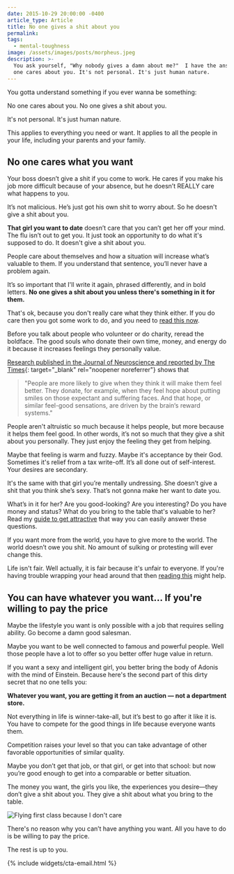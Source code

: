 ```yaml
---
date: 2015-10-29 20:00:00 -0400
article_type: Article
title: No one gives a shit about you
permalink:
tags:
  - mental-toughness
image: /assets/images/posts/morpheus.jpeg
description: >-
  You ask yourself, "Why nobody gives a damn about me?"  I have the answer. No
  one cares about you. It's not personal. It's just human nature.
---
```

You gotta understand something if you ever wanna be something:

No one cares about you. No one gives a shit about you.

It's not personal. It's just human nature.

This applies to everything you need or want. It applies to all the people in your life, including your parents and your family.

## No one cares what you want

Your boss doesn’t give a shit if you come to work. He cares if you make his job more difficult because of your absence, but he doesn’t REALLY care what happens to you.

It’s not malicious. He’s just got his own shit to worry about. So he doesn't give a shit about you.

**That girl you want to date** doesn’t care that you can’t get her off your mind. The flu isn’t out to get you. It just took an opportunity to do what it's supposed to do. It doesn't give a shit about you.

People care about themselves and how a situation will increase what’s valuable to them. If you understand that sentence, you’ll never have a problem again.

It’s so important that I'll write it again, phrased differently, and in bold letters. **No one gives a shit about you unless there's something in it for them.**

That's ok, because you don't really care what they think either. If you do care then you got some work to do, and you need to [read this now](/how-to-stop-worrying-about-what-others-think-of-you/).

Before you talk about people who volunteer or do charity, reread the boldface. The good souls who donate their own time, money, and energy do it because it increases feelings they personally value.

[Research published in the Journal of Neuroscience and reported by The Times](https://healthland.time.com/2013/10/23/the-selfish-reasons-behind-why-we-give/){: target="_blank" rel="noopener noreferrer"} shows that

> "People are more likely to give when they think it will make them feel better. They donate, for example, when they feel hope about putting smiles on those expectant and suffering faces. And that hope, or similar feel-good sensations, are driven by the brain‘s reward systems."

People aren't altruistic so much because it helps people, but more because it helps them feel good. In other words, it’s not so much that they give a shit about you personally. They just enjoy the feeling they get from helping.

Maybe that feeling is warm and fuzzy. Maybe it's acceptance by their God. Sometimes it's relief from a tax write-off. It’s all done out of self-interest. Your desires are secondary.

It's the same with that girl you’re mentally undressing. She doesn’t give a shit that you think she’s sexy. That’s not gonna make her want to date you.

What’s in it for her? Are you good-looking? Are you interesting? Do you have money and status? What do you bring to the table that's valuable to her? Read my [guide to get attractive](/how-to-be-an-attractive-man/) that way you can easily answer these questions.

If you want more from the world, you have to give more to the world. The world doesn’t owe you shit. No amount of sulking or protesting will ever change this.

Life isn't fair. Well actually, it is fair because it's unfair to everyone. If you're having trouble wrapping your head around that then [reading this](/life-isnt-fair/) might help.

## You can have whatever you want… If you're willing to pay the price

Maybe the lifestyle you want is only possible with a job that requires selling ability. Go become a damn good salesman.

Maybe you want to be well connected to famous and powerful people. Well those people have a lot to offer so you better offer huge value in return.

If you want a sexy and intelligent girl, you better bring the body of Adonis with the mind of Einstein. Because here's the second part of this dirty secret that no one tells you:

**Whatever you want, you are getting it from an auction — not a department store.**

Not everything in life is winner-take-all, but it’s best to go after it like it is. You have to compete for the good things in life because everyone wants them.

Competition raises your level so that you can take advantage of other favorable opportunities of similar quality.

Maybe you don’t get that job, or that girl, or get into that school: but now you’re good enough to get into a comparable or better situation.

The money you want, the girls you like, the experiences you desire—they don’t give a shit about you. They give a shit about what you bring to the table.

![Flying first class because I don't care](/assets/images/posts/ed-in-first-class.jpg "No one cares that I want to fly overseas in first class. I have to make that happen.")

There's no reason why you can’t have anything you want. All you have to do is be willing to pay the price.

The rest is up to you.

{% include widgets/cta-email.html %}

